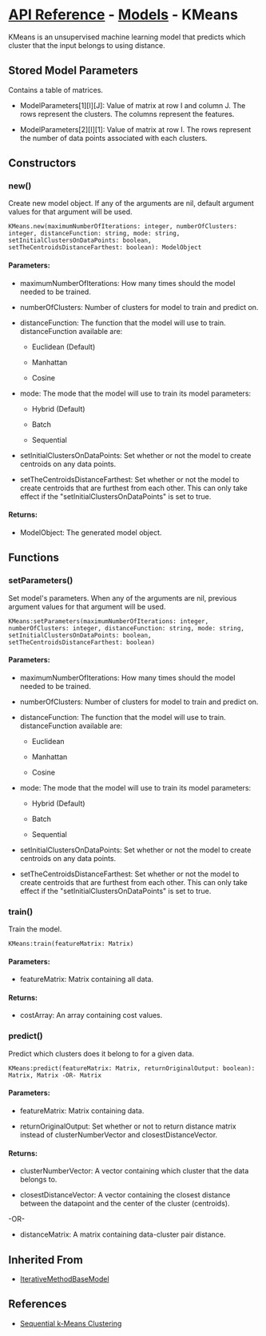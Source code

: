 # [API Reference](../../API.md) - [Models](../Models.md) - KMeans

KMeans is an unsupervised machine learning model that predicts which cluster that the input belongs to using distance.

## Stored Model Parameters

Contains a table of matrices.  

* ModelParameters[1][I][J]: Value of matrix at row I and column J. The rows represent the clusters. The columns represent the features.

* ModelParameters[2][I][1]: Value of matrix at row I. The rows represent the number of data points associated with each clusters.

## Constructors

### new()

Create new model object. If any of the arguments are nil, default argument values for that argument will be used.

```
KMeans.new(maximumNumberOfIterations: integer, numberOfClusters: integer, distanceFunction: string, mode: string, setInitialClustersOnDataPoints: boolean, setTheCentroidsDistanceFarthest: boolean): ModelObject
```

#### Parameters:

* maximumNumberOfIterations: How many times should the model needed to be trained.

* numberOfClusters: Number of clusters for model to train and predict on.

* distanceFunction: The function that the model will use to train. distanceFunction available are:
  
  *  Euclidean (Default)
    
  *  Manhattan
 
  *  Cosine

* mode: The mode that the model will use to train its model parameters:

  * Hybrid (Default)
 
  * Batch
 
  * Sequential

* setInitialClustersOnDataPoints: Set whether or not the model to create centroids on any data points.

* setTheCentroidsDistanceFarthest: Set whether or not the model to create centroids that are furthest from each other. This can only take effect if the "setInitialClustersOnDataPoints" is set to true.

#### Returns:

* ModelObject: The generated model object.

## Functions

### setParameters()

Set model's parameters. When any of the arguments are nil, previous argument values for that argument will be used.

```
KMeans:setParameters(maximumNumberOfIterations: integer, numberOfClusters: integer, distanceFunction: string, mode: string, setInitialClustersOnDataPoints: boolean, setTheCentroidsDistanceFarthest: boolean)
```

#### Parameters:

* maximumNumberOfIterations: How many times should the model needed to be trained.

* numberOfClusters: Number of clusters for model to train and predict on.

* distanceFunction: The function that the model will use to train. distanceFunction available are:
  
  *  Euclidean
    
  *  Manhattan
 
  *  Cosine

* mode: The mode that the model will use to train its model parameters:

  * Hybrid (Default)
 
  * Batch
 
  * Sequential

* setInitialClustersOnDataPoints: Set whether or not the model to create centroids on any data points.

* setTheCentroidsDistanceFarthest: Set whether or not the model to create centroids that are furthest from each other. This can only take effect if the "setInitialClustersOnDataPoints" is set to true.

### train()

Train the model.

```
KMeans:train(featureMatrix: Matrix)
```

#### Parameters:

* featureMatrix: Matrix containing all data.

#### Returns:

* costArray: An array containing cost values.

### predict()

Predict which clusters does it belong to for a given data.

```
KMeans:predict(featureMatrix: Matrix, returnOriginalOutput: boolean): Matrix, Matrix -OR- Matrix
```

#### Parameters:

* featureMatrix: Matrix containing data.

* returnOriginalOutput: Set whether or not to return distance matrix instead of clusterNumberVector and closestDistanceVector. 

#### Returns:

* clusterNumberVector: A vector containing which cluster that the data belongs to.

* closestDistanceVector: A vector containing the closest distance between the datapoint and the center of the cluster (centroids).

-OR-

* distanceMatrix: A matrix containing data-cluster pair distance.

## Inherited From

* [IterativeMethodBaseModel](IterativeMethodBaseModel.md)

## References

* [Sequential k-Means Clustering](https://www.cs.princeton.edu/courses/archive/fall08/cos436/Duda/C/sk_means.htm)
